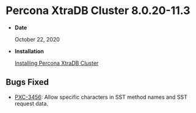 # Percona XtraDB Cluster 8.0.20-11.3


* **Date**

    October 22, 2020



* **Installation**

    [Installing Percona XtraDB Cluster](https://docs.percona.com/percona-xtradb-cluster/8.0/install-index.html)


## Bugs Fixed


* [PXC-3456](https://jira.percona.com/browse/PXC-3456): Allow specific characters in SST method names and SST request data.
